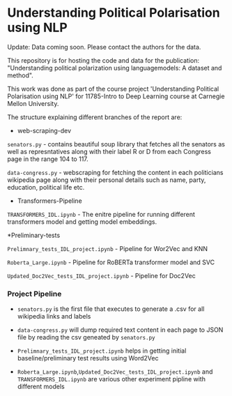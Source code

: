 # Understanding Political Polarisation using NLP
Update: Data coming soon. Please contact the authors for the data.

This repository is for hosting the code and data for the publication: "Understanding political polarization using languagemodels: A dataset and method". 

This work was done as part of the course project 'Understanding Political Polarisation using NLP' 
for 11785-Intro to Deep Learning course at Carnegie Mellon University.


The structure explaining different branches of the report are:


* web-scraping-dev 


```senators.py```  - contains beautiful soup library that fetches all the senators as well as represntatives 
along with their label R or D from each Congress page in the range 104 to 117.

```data-congress.py``` - webscraping for fetching the content in each politicians wikipedia page along with
their personal details such as name, party, education, political life etc.



* Transformers-Pipeline


```TRANSFORMERS_IDL.ipynb```  - The enitre pipeline for running different transformers model and getting model embeddings.



*Preliminary-tests


```Prelimnary_tests_IDL_project.ipynb```  - Pipeline for Wor2Vec and KNN 

```Roberta_Large.ipynb``` - Pipeline for RoBERTa transformer model and SVC

```Updated_Doc2Vec_tests_IDL_project.ipynb``` - Pipeline for Doc2Vec  



### Project Pipeline

* ```senators.py``` is the first file that executes to generate a .csv for all wikipedia links and labels

* ```data-congress.py``` will dump required text content in each page to JSON file by reading the csv geneated by  ```senators.py```

* ```Prelimnary_tests_IDL_project.ipynb``` helps in getting initial baseline/preliminary test results using Word2Vec

* ```Roberta_Large.ipynb```,```Updated_Doc2Vec_tests_IDL_project.ipynb``` and ```TRANSFORMERS_IDL.ipynb```  are various other experiment pipline with different models  



